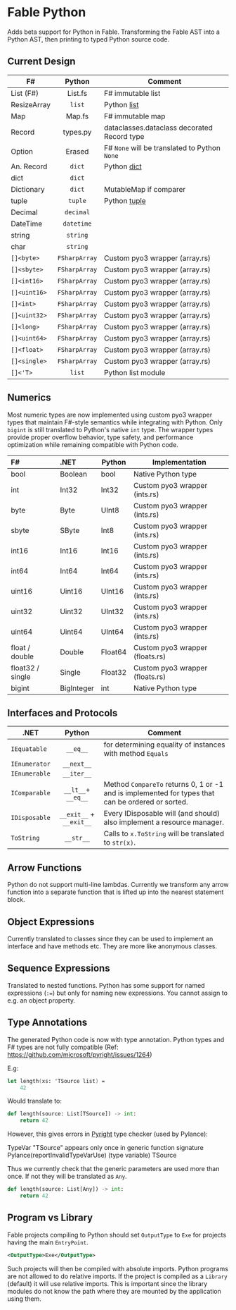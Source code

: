 # Fable Python

Adds beta  support for Python in Fable. Transforming the Fable AST into a Python AST, then printing to typed
Python source code.

## Current Design

| F#           |      Python      | Comment                                                                           |
|--------------|:----------------:|-----------------------------------------------------------------------------------|
| List (F#)    |     List.fs      | F# immutable list                                                                 |
| ResizeArray  |      `list`      | Python [list](https://docs.python.org/3/library/stdtypes.html#typesseq-list)      |
| Map          |      Map.fs      | F# immutable map                                                                  |
| Record       |     types.py     | dataclasses.dataclass decorated Record type                                       |
| Option       |      Erased      | F# `None` will be translated to Python `None`                                     |
| An. Record   |      `dict`      | Python [dict](https://docs.python.org/3/library/stdtypes.html#mapping-types-dict) |
| dict         |      `dict`      |                                                                                   |
| Dictionary   |      `dict`      | MutableMap if comparer                                                            |
| tuple        |     `tuple`      | Python [tuple](https://docs.python.org/3/library/stdtypes.html#tuples)            |
| Decimal      |    `decimal`     |                                                                                   |
| DateTime     |    `datetime`    |                                                                                   |
| string       |     `string`     |                                                                                   |
| char         |     `string`     |                                                                                   |
| `[]<byte>`   |  `FSharpArray`   | Custom pyo3 wrapper (array.rs)                                                    |
| `[]<sbyte>`  |  `FSharpArray`   | Custom pyo3 wrapper (array.rs)                                                    |
| `[]<int16>`  |  `FSharpArray`   | Custom pyo3 wrapper (array.rs)                                                    |
| `[]<uint16>` |  `FSharpArray`   | Custom pyo3 wrapper (array.rs)                                                    |
| `[]<int>`    |  `FSharpArray`   | Custom pyo3 wrapper (array.rs)                                                    |
| `[]<uint32>` |  `FSharpArray`   | Custom pyo3 wrapper (array.rs)                                                    |
| `[]<long>`   |  `FSharpArray`   | Custom pyo3 wrapper (array.rs)                                                    |
| `[]<uint64>` |  `FSharpArray`   | Custom pyo3 wrapper (array.rs)                                                    |
| `[]<float>`  |  `FSharpArray`   | Custom pyo3 wrapper (array.rs)                                                    |
| `[]<single>` |  `FSharpArray`   | Custom pyo3 wrapper (array.rs)                                                    |
| `[]<'T>`     |      `list`      | Python list module                                                                |

## Numerics

Most numeric types are now implemented using custom pyo3 wrapper types that maintain F#-style semantics while integrating with Python. Only `bigint` is still translated to Python's native `int` type. The wrapper types provide proper overflow behavior, type safety, and performance optimization while remaining compatible with Python code.

| F#               | .NET       | Python  | Implementation                  |
|:-----------------|:-----------|---------|---------------------------------|
| bool             | Boolean    | bool    | Native Python type              |
| int              | Int32      | Int32   | Custom pyo3 wrapper (ints.rs)   |
| byte             | Byte       | UInt8   | Custom pyo3 wrapper (ints.rs)   |
| sbyte            | SByte      | Int8    | Custom pyo3 wrapper (ints.rs)   |
| int16            | Int16      | Int16   | Custom pyo3 wrapper (ints.rs)   |
| int64            | Int64      | Int64   | Custom pyo3 wrapper (ints.rs)   |
| uint16           | Uint16     | UInt16  | Custom pyo3 wrapper (ints.rs)   |
| uint32           | Uint32     | UInt32  | Custom pyo3 wrapper (ints.rs)   |
| uint64           | Uint64     | UInt64  | Custom pyo3 wrapper (ints.rs)   |
| float / double   | Double     | Float64 | Custom pyo3 wrapper (floats.rs) |
| float32 / single | Single     | Float32 | Custom pyo3 wrapper (floats.rs) |
| bigint           | BigInteger | int     | Native Python type              |

## Interfaces and Protocols

| .NET          |         Python          | Comment                                                                                           |
|---------------|:-----------------------:|---------------------------------------------------------------------------------------------------|
| `IEquatable`  |        `__eq__`         | for determining equality of instances with method `Equals`                                        |
| `IEnumerator` |       `__next__`        |                                                                                                   |
| `IEnumerable` |       `__iter__`        |                                                                                                   |
| `IComparable` |   `__lt__`+ `__eq__`    | Method `CompareTo` returns 0, 1 or -1 and is implemented for types that can be ordered or sorted. |
| `IDisposable` | `__exit__` + `__exit__` | Every IDisposable will (and should) also implement a resource manager.                            |
| `ToString`    |        `__str__`        | Calls to `x.ToString` will be translated to `str(x)`.                                             |

## Arrow Functions

Python do not support multi-line lambdas. Currently we transform any arrow function into a separate function that is
lifted up into the nearest statement block.

## Object Expressions

Currently translated to classes since they can be used to implement an interface and have methods etc. They are more
like anonymous classes.

## Sequence Expressions

Translated to nested functions. Python has some support for named expressions (`:=`) but only for naming new
expressions. You cannot assign to e.g. an object property.

## Type Annotations

The generated Python code is now with type annotation. Python types and F# types are not fully compatible (Ref:
<https://github.com/microsoft/pyright/issues/1264>)

E.g:

```fs
let length(xs: 'TSource list) =
    42
```

Would translate to:

```py
def length(source: List[TSource]) -> int:
    return 42
```

However, this gives errors in [Pyright](https://github.com/microsoft/pyright) type checker (used by Pylance):

TypeVar "TSource" appears only once in generic function signature Pylance(reportInvalidTypeVarUse)
(type variable) TSource

Thus we currently check that the generic parameters are used more than once. If not they will be translated as `Any`.

```py
def length(source: List[Any]) -> int:
    return 42
```

## Program vs Library

Fable projects compiling to Python should set `OutputType` to `Exe` for projects having the main `EntryPoint`.

```xml
<OutputType>Exe</OutputType>
```

Such projects will then be compiled with absolute imports. Python programs are not allowed to do relative imports. If
the project is compiled as a `Library` (default) it will use relative imports. This is important since the library
modules do not know the path where they are mounted by the application using them.
